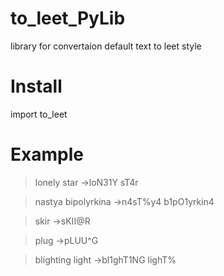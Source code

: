 # to_leet_PyLib
library for convertaion default text to leet style

# Install #
import to_leet 

# Example #
>lonely star ->loN31Y sT4r

>nastya bipolyrkina ->n4sT%y4 b1pO1yrkin4

>skir ->sKII@R

>plug ->pLUU^G

>blighting light ->bl1ghT1NG lighT%






















































































